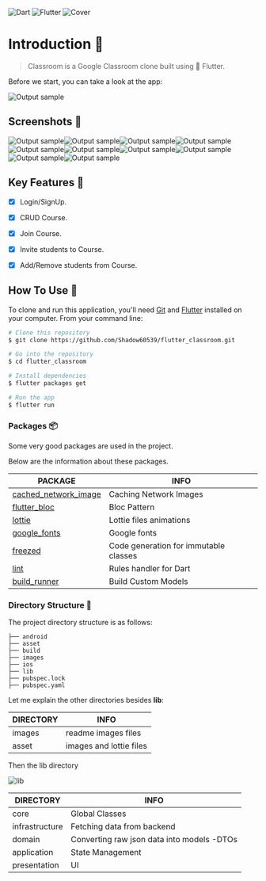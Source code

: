 ![Dart](https://img.shields.io/badge/Dart-0175C2?logo=dart&logoColor=white) ![Flutter](https://img.shields.io/badge/Flutter-02569B?logo=flutter&logoColor=white)
![Cover](images/cover.png)

# Introduction 🚀

> Classroom is a Google Classroom clone built using 💙 Flutter.

Before we start, you can take a look at the app:

![Output sample](images/demo.gif)

## Screenshots 🗻

![Output sample](images/login_page.png)![Output sample](images/sign_up_page.png)![Output sample](images/role_selection_page.png)![Output sample](images/loading_page.png)![Output sample](images/home_page.png)![Output sample](images/course_page.png)![Output sample](images/create_course_page.png)![Output sample](images/course_page_more.png)![Output sample](images/invite_student_page.png)![Output sample](images/home_page_more.png) 

## Key Features 🔑

- [x] Login/SignUp.
- [x] CRUD Course.
- [x] Join Course.
- [x] Invite students to Course.
- [x] Add/Remove students from Course.


## How To Use 🧾

To clone and run this application, you'll need [Git](https://git-scm.com) and [Flutter](https://flutter.dev/docs/get-started/install) installed on your computer. From your command line:

```bash
# Clone this repository
$ git clone https://github.com/Shadow60539/flutter_classroom.git

# Go into the repository
$ cd flutter_classroom

# Install dependencies
$ flutter packages get

# Run the app
$ flutter run
```


### Packages 📦


Some very good packages are used in the project.


Below are the information about these packages.


PACKAGE | INFO
---|---
[cached_network_image](https://pub.flutter-io.cn/packages/cached_network_image) | Caching Network Images
[flutter_bloc](https://pub.flutter-io.cn/packages/flutter_bloc) | Bloc Pattern
[lottie](https://pub.flutter-io.cn/packages/lottie) | Lottie files animations
[google_fonts](https://pub.flutter-io.cn/packages/google_fonts) | Google fonts 
[freezed](https://pub.flutter-io.cn/packages/freezed) | Code generation for immutable classes
[lint](https://pub.flutter-io.cn/packages/lint) | Rules handler for Dart
[build_runner](https://pub.flutter-io.cn/packages/build_runner) | Build Custom Models

### Directory Structure 🦴

The project directory structure is as follows:

```
├── android
├── asset
├── build
├── images
├── ios
├── lib
├── pubspec.lock
├── pubspec.yaml

```


Let me explain the other directories besides **lib**:

DIRECTORY | INFO
---|---
images | readme images files
asset | images and lottie files

Then the lib directory


![lib](images/lib.png)



DIRECTORY | INFO
---|---
core | Global Classes
infrastructure | Fetching data from backend
domain | Converting raw json data into models -DTOs
application | State Management 
presentation | UI

